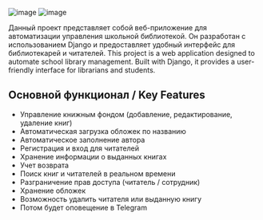 ![image](https://github.com/user-attachments/assets/100a6cd7-5643-4038-a613-6624758d5024)
![image](https://github.com/user-attachments/assets/40d15d08-3e32-4abd-9a2c-73d1a7e4a399)

Данный проект представляет собой веб-приложение для автоматизации управления школьной библиотекой. Он разработан с использованием Django и предоставляет удобный интерфейс для библиотекарей и читателей.
This project is a web application designed to automate school library management. Built with Django, it provides a user-friendly interface for librarians and students.
##  Основной функционал / Key Features

- Управление книжным фондом (добавление, редактирование, удаление книг)
- Автоматическая загрузка обложек по названию
- Автоматическое заполнение автора
- Регистрация и вход для читателей
- Хранение информации о выданных книгах
- Учет возврата
- Поиск книг и читателей в реальном времени
- Разграничение прав доступа (читатель / сотрудник)
- Хранение обложек
- Возможность удалить читателя или выданную книгу
- Потом будет оповещение в Telegram
